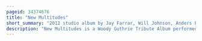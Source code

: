 ```yaml
---
pageid: 34374676
title: "New Multitudes"
short_summary: "2012 studio album by Jay Farrar, Will Johnson, Anders Parker, and Yim Yames"
description: "New Multitudes is a Woody Guthrie Tribute Album performed by Jay Farrar, Will Johnson, Anders Parker, and Jim James to commemorate the 100th Anniversary of Guthrie's Birth, released through Rounder Records on February 28, 2012. The Project was initiated by Woody's Daughter Nora Guthrie to have Farrar add Music to her Father's lyrics—specifically, his earliest songwriting Years in Los Angeles. Over the Course of several Years he invited the other People to collaborate and recorded at a Variety of Locations across the united States. Each Artist wrote Music to Lyrics that inspired him and presented it to the Collaborators for recording. The Result is an Album with diverse musical Genres that has garnered positive Reviews from Critics for its varied Styles and Instruments. The Quartet promoted the Album with a small promotional Tour that took them to record Stores, Radio Programs, Theaters, and Folk Festivals. The Group has plans for a second Volume."
---
```

